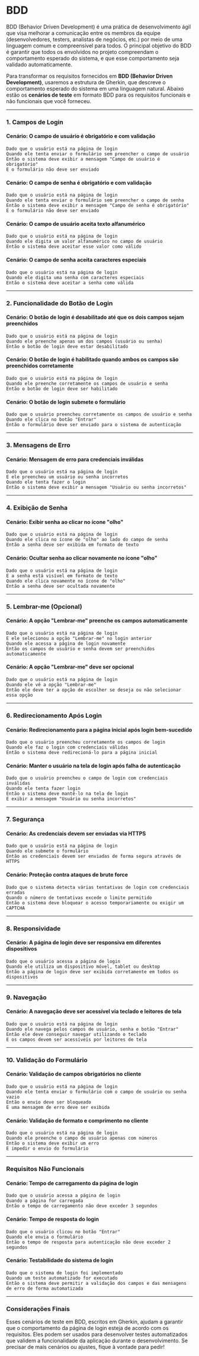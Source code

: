 # BDD

BDD (Behavior Driven Development) é uma prática de desenvolvimento ágil que visa melhorar a comunicação entre os membros da equipe (desenvolvedores, testers, analistas de negócios, etc.) por meio de uma linguagem comum e compreensível para todos. O principal objetivo do BDD é garantir que todos os envolvidos no projeto compreendam o comportamento esperado do sistema, e que esse comportamento seja validado automaticamente.

Para transformar os requisitos fornecidos em **BDD (Behavior Driven Development)**, usaremos a estrutura de Gherkin, que descreve o comportamento esperado do sistema em uma linguagem natural. Abaixo estão os **cenários de teste** em formato BDD para os requisitos funcionais e não funcionais que você forneceu.

---

### **1. Campos de Login**

#### **Cenário: O campo de usuário é obrigatório e com validação**
```gherkin
Dado que o usuário está na página de login
Quando ele tenta enviar o formulário sem preencher o campo de usuário
Então o sistema deve exibir a mensagem "Campo de usuário é obrigatório"
E o formulário não deve ser enviado
```

#### **Cenário: O campo de senha é obrigatório e com validação**
```gherkin
Dado que o usuário está na página de login
Quando ele tenta enviar o formulário sem preencher o campo de senha
Então o sistema deve exibir a mensagem "Campo de senha é obrigatório"
E o formulário não deve ser enviado
```

#### **Cenário: O campo de usuário aceita texto alfanumérico**
```gherkin
Dado que o usuário está na página de login
Quando ele digita um valor alfanumérico no campo de usuário
Então o sistema deve aceitar esse valor como válido
```

#### **Cenário: O campo de senha aceita caracteres especiais**
```gherkin
Dado que o usuário está na página de login
Quando ele digita uma senha com caracteres especiais
Então o sistema deve aceitar a senha como válida
```

---

### **2. Funcionalidade do Botão de Login**

#### **Cenário: O botão de login é desabilitado até que os dois campos sejam preenchidos**
```gherkin
Dado que o usuário está na página de login
Quando ele preenche apenas um dos campos (usuário ou senha)
Então o botão de login deve estar desabilitado
```

#### **Cenário: O botão de login é habilitado quando ambos os campos são preenchidos corretamente**
```gherkin
Dado que o usuário está na página de login
Quando ele preenche corretamente os campos de usuário e senha
Então o botão de login deve ser habilitado
```

#### **Cenário: O botão de login submete o formulário**
```gherkin
Dado que o usuário preencheu corretamente os campos de usuário e senha
Quando ele clica no botão "Entrar"
Então o formulário deve ser enviado para o sistema de autenticação
```

---

### **3. Mensagens de Erro**

#### **Cenário: Mensagem de erro para credenciais inválidas**
```gherkin
Dado que o usuário está na página de login
E ele preencheu um usuário ou senha incorretos
Quando ele tenta fazer o login
Então o sistema deve exibir a mensagem "Usuário ou senha incorretos"
```

---

### **4. Exibição de Senha**

#### **Cenário: Exibir senha ao clicar no ícone "olho"**
```gherkin
Dado que o usuário está na página de login
Quando ele clica no ícone de "olho" ao lado do campo de senha
Então a senha deve ser exibida em formato de texto
```

#### **Cenário: Ocultar senha ao clicar novamente no ícone "olho"**
```gherkin
Dado que o usuário está na página de login
E a senha está visível em formato de texto
Quando ele clica novamente no ícone de "olho"
Então a senha deve ser ocultada novamente
```

---

### **5. Lembrar-me (Opcional)**

#### **Cenário: A opção "Lembrar-me" preenche os campos automaticamente**
```gherkin
Dado que o usuário está na página de login
E ele selecionou a opção "Lembrar-me" no login anterior
Quando ele acessa a página de login novamente
Então os campos de usuário e senha devem ser preenchidos automaticamente
```

#### **Cenário: A opção "Lembrar-me" deve ser opcional**
```gherkin
Dado que o usuário está na página de login
Quando ele vê a opção "Lembrar-me"
Então ele deve ter a opção de escolher se deseja ou não selecionar essa opção
```

---

### **6. Redirecionamento Após Login**

#### **Cenário: Redirecionamento para a página inicial após login bem-sucedido**
```gherkin
Dado que o usuário preencheu corretamente os campos de login
Quando ele faz o login com credenciais válidas
Então o sistema deve redirecioná-lo para a página inicial
```

#### **Cenário: Manter o usuário na tela de login após falha de autenticação**
```gherkin
Dado que o usuário preencheu o campo de login com credenciais inválidas
Quando ele tenta fazer login
Então o sistema deve mantê-lo na tela de login
E exibir a mensagem "Usuário ou senha incorretos"
```

---

### **7. Segurança**

#### **Cenário: As credenciais devem ser enviadas via HTTPS**
```gherkin
Dado que o usuário está na página de login
Quando ele submete o formulário
Então as credenciais devem ser enviadas de forma segura através de HTTPS
```

#### **Cenário: Proteção contra ataques de brute force**
```gherkin
Dado que o sistema detecta várias tentativas de login com credenciais erradas
Quando o número de tentativas excede o limite permitido
Então o sistema deve bloquear o acesso temporariamente ou exigir um CAPTCHA
```

---

### **8. Responsividade**

#### **Cenário: A página de login deve ser responsiva em diferentes dispositivos**
```gherkin
Dado que o usuário acessa a página de login
Quando ele utiliza um dispositivo móvel, tablet ou desktop
Então a página de login deve ser exibida corretamente em todos os dispositivos
```

---

### **9. Navegação**

#### **Cenário: A navegação deve ser acessível via teclado e leitores de tela**
```gherkin
Dado que o usuário está na página de login
Quando ele navega pelos campos de usuário, senha e botão "Entrar"
Então ele deve conseguir navegar utilizando o teclado
E os campos devem ser acessíveis por leitores de tela
```

---

### **10. Validação do Formulário**

#### **Cenário: Validação de campos obrigatórios no cliente**
```gherkin
Dado que o usuário está na página de login
Quando ele tenta enviar o formulário com o campo de usuário ou senha vazio
Então o envio deve ser bloqueado
E uma mensagem de erro deve ser exibida
```

#### **Cenário: Validação de formato e comprimento no cliente**
```gherkin
Dado que o usuário está na página de login
Quando ele preenche o campo de usuário apenas com números
Então o sistema deve exibir um erro
E impedir o envio do formulário
```

---

### **Requisitos Não Funcionais**

#### **Cenário: Tempo de carregamento da página de login**
```gherkin
Dado que o usuário acessa a página de login
Quando a página for carregada
Então o tempo de carregamento não deve exceder 3 segundos
```

#### **Cenário: Tempo de resposta do login**
```gherkin
Dado que o usuário clicou no botão "Entrar"
Quando ele envia o formulário
Então o tempo de resposta para autenticação não deve exceder 2 segundos
```

#### **Cenário: Testabilidade do sistema de login**
```gherkin
Dado que o sistema de login foi implementado
Quando um teste automatizado for executado
Então o sistema deve permitir a validação dos campos e das mensagens de erro de forma automatizada
```

---

### **Considerações Finais**

Esses cenários de teste em BDD, escritos em Gherkin, ajudam a garantir que o comportamento da página de login esteja de acordo com os requisitos. Eles podem ser usados para desenvolver testes automatizados que validem a funcionalidade da aplicação durante o desenvolvimento. Se precisar de mais cenários ou ajustes, fique à vontade para pedir!